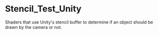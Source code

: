# Stencil_Test_Unity
Shaders that use Unity's stencil buffer to determine if an object should be drawn by the camera or not.
